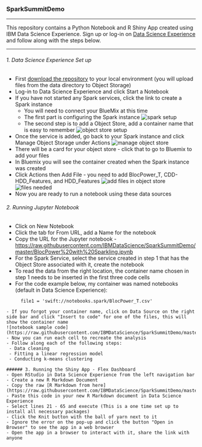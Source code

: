 ### SparkSummitDemo
--- 

This repository contains a Python Notebook and R Shiny App created using IBM Data Science Experience.  Sign up or log-in on [Data Science Experience](http://datascience.ibm.com/) and follow along with the steps below.

--- 

###### 1. Data Science Experience Set up
- First [download the repository](https://github.com/IBMDataScience/SparkSummitDemo/archive/master.zip) to your local environment (you will upload files from the data directory to Object Storage)
- Log-in to Data Science Experience and click Start a Notebook
- If you have not started any Spark services, click the link to create a Spark instance
  - You will need to connect your BlueMix at this time
  - The first part is configuring the Spark instance
  ![spark setup](https://raw.githubusercontent.com/IBMDataScience/SparkSummitDemo/master/Screenshots/sparkSetup.png)
  - The second step is to add a Object Store, add a container name that is easy to remember
  ![object store setup](https://raw.githubusercontent.com/IBMDataScience/SparkSummitDemo/master/Screenshots/objectStoreSetup.png)
- Once the service is added, go back to your Spark instance and click Manage Object Storage under Actions
  ![manage object store](https://raw.githubusercontent.com/IBMDataScience/SparkSummitDemo/master/Screenshots/ManageObjectStorage.png)
- There will be a card for your object store - click that to go to Bluemix to add your files
- In Bluemix you will see the container created when the Spark instance was created
- Click Actions then Add File - you need to add BlocPower_T, CDD-HDD_Features, and HDD_Features
 ![add files in object store](https://raw.githubusercontent.com/IBMDataScience/SparkSummitDemo/master/Screenshots/addFiles.png)
 ![files needed](https://raw.githubusercontent.com/IBMDataScience/SparkSummitDemo/master/Screenshots/files.png)
- Now you are ready to run a notebook using these data sources


###### 2. Running Jupyter Notebook
- Click on New Notebook
- Click the tab for From URL, add a Name for the notebook 
- Copy the URL for the Jupyter notebook - https://raw.githubusercontent.com/IBMDataScience/SparkSummitDemo/master/BlocPower%20with%20Sparkling.ipynb
- For the Spark Service, select the service created in step 1 that has the Object Store associated with it, create the notebook
- To read the data from the right location, the container name chosen in step 1 needs to be inserted in the first three code cells
- For the code example below, my container was named notebooks (default in Data Science Experience):
  ```
    file1 = 'swift://notebooks.spark/BlocPower_T.csv'
 ```
- If you forgot your container name, click on Data Source on the right side bar and click "Insert to code" for one of the files, this will show the container name
![notebook sample code](https://raw.githubusercontent.com/IBMDataScience/SparkSummitDemo/master/Screenshots/notebook.png)
- Now you can run each cell to recreate the analysis
- Follow along each of the following steps:
  - Data cleaning
  - Fitting a linear regression model
  - Conducting k-means clustering

###### 3. Running the Shiny App - Flex Dashboard
- Open RStudio in Data Science Experience from the left navigation bar 
- Create a new R Markdown Document
- Copy the raw [R Markdown from here](https://raw.githubusercontent.com/IBMDataScience/SparkSummitDemo/master/shinyDemo.Rmd)
- Paste this code in your new R Markdown document in Data Science Experience
- Select lines 21 - 65 and execute (This is a one time set up to install all necessary packages)
- Click the Knit button with the ball of yarn next to it
- Ignore the error on the pop-up and click the button "Open in Browser" to see the app in a web browser
- Open the app in a browser to interact with it, share the link with anyone
